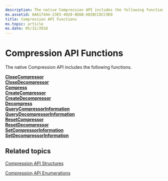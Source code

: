 ```yaml
---
description: The native Compression API includes the following functions.
ms.assetid: 6A617444-23E5-4920-8D6B-602BCCDCC9E0
title: Compression API Functions
ms.topic: article
ms.date: 05/31/2018
---
```


# Compression API Functions

The native Compression API includes the following functions.

<dl>

[**CloseCompressor**](/windows/desktop/api/compressapi/nf-compressapi-closecompressor)  
[**CloseDecompressor**](/windows/desktop/api/compressapi/nf-compressapi-closedecompressor)  
[**Compress**](/windows/desktop/api/compressapi/nf-compressapi-compress)  
[**CreateCompressor**](/windows/desktop/api/compressapi/nf-compressapi-createcompressor)  
[**CreateDecompressor**](/windows/desktop/api/compressapi/nf-compressapi-createdecompressor)  
[**Decompress**](/windows/desktop/api/compressapi/nf-compressapi-decompress)  
[**QueryCompressorInformation**](/windows/desktop/api/compressapi/nf-compressapi-querycompressorinformation)  
[**QueryDecompressorInformation**](/windows/desktop/api/compressapi/nf-compressapi-querydecompressorinformation)  
[**ResetCompressor**](/windows/desktop/api/compressapi/nf-compressapi-resetdecompressor)  
[**ResetDecompressor**](/windows/desktop/api/compressapi/nf-compressapi-resetdecompressor)  
[**SetCompressorInformation**](/windows/desktop/api/compressapi/nf-compressapi-setcompressorinformation)  
[**SetDecompressorInformation**](/windows/desktop/api/compressapi/nf-compressapi-setdecompressorinformation)  
</dl>

## Related topics

<dl> <dt>

[Compression API Structures](compression-api-structures.md)
</dt> <dt>

[Compression API Enumerations](compression-api-enumerations.md)
</dt> </dl>

 

 



